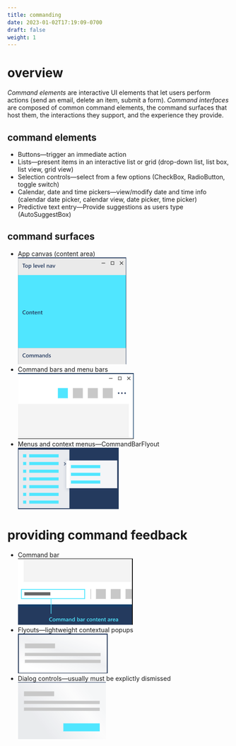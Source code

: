 ```yaml
---
title: commanding
date: 2023-01-02T17:19:09-0700
draft: false
weight: 1
---
```


# overview
*Command elements* are interactive UI elements that let users perform actions (send an email, delete an item, submit a form). *Command interfaces* are composed of common command elements, the command surfaces that host them, the interactions they support, and the experience they provide.

## command elements
- Buttons—trigger an immediate action
- Lists—present items in an interactive list or grid (drop-down list, list box, list view, grid view)
- Selection controls—select from a few options (CheckBox, RadioButton, toggle switch)
- Calendar, date and time pickers—view/modify date and time info (calendar date picker, calendar view, date picker, time picker)
- Predictive text entry—Provide suggestions as users type (AutoSuggestBox)

## command surfaces
- App canvas (content area)  
![](./DESIGN_Commanding-image1.png)
- Command bars and menu bars  
![](./DESIGN_Commanding-image2.png)
- Menus and context menus—CommandBarFlyout  
![](./DESIGN_Commanding-image3.png)

# providing command feedback
- Command bar  
![](./DESIGN_Commanding-image4.png)
- Flyouts—lightweight contextual popups  
![](./DESIGN_Commanding-image5.png)
- Dialog controls—usually must be explictly dismissed  
![](./DESIGN_Commanding-image6.png)



